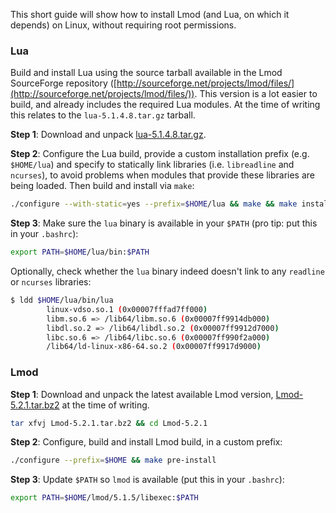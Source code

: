 This short guide will show how to install Lmod (and Lua, on which it depends) on Linux, without requiring root permissions.


### Lua

Build and install Lua using the source tarball available in the Lmod SourceForge repository ([http://sourceforge.net/projects/lmod/files/](http://sourceforge.net/projects/lmod/files/)). This version is a lot easier to build, and already includes the required Lua modules. At the time of writing this relates to the `lua-5.1.4.8.tar.gz` tarball.

**Step 1**: Download and unpack [lua-5.1.4.8.tar.gz](http://sourceforge.net/projects/lmod/files/lua-5.1.4.8.tar.gz/download).

**Step 2**: Configure the Lua build, provide a custom installation prefix (e.g. `$HOME/lua`) and specify to statically link libraries (i.e. `libreadline` and `ncurses`), to avoid problems when modules that provide these libraries are being loaded. Then build and install via `make`:
```bash
./configure --with-static=yes --prefix=$HOME/lua && make && make install
```

**Step 3**: Make sure the `lua` binary is available in your `$PATH` (pro tip: put this in your `.bashrc`):
```bash
export PATH=$HOME/lua/bin:$PATH
```

Optionally, check whether the `lua` binary indeed doesn't link to any `readline` or `ncurses` libraries:
```bash
$ ldd $HOME/lua/bin/lua
        linux-vdso.so.1 (0x00007fffad7ff000)
        libm.so.6 => /lib64/libm.so.6 (0x00007ff9914db000)
        libdl.so.2 => /lib64/libdl.so.2 (0x00007ff9912d7000)
        libc.so.6 => /lib64/libc.so.6 (0x00007ff990f2a000)
        /lib64/ld-linux-x86-64.so.2 (0x00007ff9917d9000)
```

### Lmod

**Step 1**: Download and unpack the latest available Lmod version, [Lmod-5.2.1.tar.bz2](http://sourceforge.net/projects/lmod/files/Lmod-5.2.1.tar.bz2/download) at the time of writing.
```bash
tar xfvj Lmod-5.2.1.tar.bz2 && cd Lmod-5.2.1
```

**Step 2**: Configure, build and install Lmod build, in a custom prefix:
```bash
./configure --prefix=$HOME && make pre-install
```

**Step 3**: Update `$PATH` so `lmod` is available (put this in your `.bashrc`):
```bash
export PATH=$HOME/lmod/5.1.5/libexec:$PATH
```